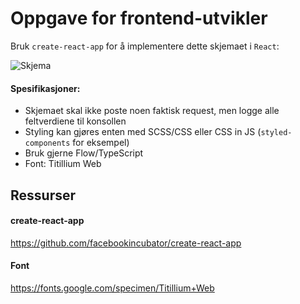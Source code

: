 # Oppgave for frontend-utvikler

Bruk `create-react-app` for å implementere dette skjemaet i `React`:

![Skjema](http://batcave.no/oyvind/gifs/skjema.gif)

#### Spesifikasjoner:

- Skjemaet skal ikke poste noen faktisk request, men logge alle feltverdiene til konsollen
- Styling kan gjøres enten med SCSS/CSS eller CSS in JS (`styled-components` for eksempel)
- Bruk gjerne Flow/TypeScript
- Font: Titillium Web

## Ressurser

#### create-react-app
https://github.com/facebookincubator/create-react-app

#### Font
https://fonts.google.com/specimen/Titillium+Web
